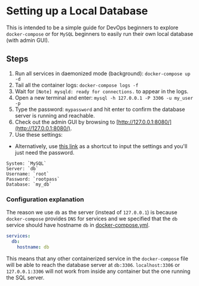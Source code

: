 # Setting up a Local Database

This is intended to be a simple guide for DevOps beginners to explore `docker-compose` or for `MySQL` beginners to easily run their own local database (with admin GUI).

## Steps

1. Run all services in daemonized mode (background): `docker-compose up -d`
2. Tail all the container logs: `docker-compose logs -f`
3. Wait for `[Note] mysqld: ready for connections.` to appear in the logs.
4. Open a new terminal and enter:
`mysql -h 127.0.0.1 -P 3306 -u my_user -p`
5. Type the password: `mypassword` and hit enter to confirm the database server is running and reachable.
6. Check out the admin GUI by browsing to [http://127.0.0.1:8080/](http://127.0.0.1:8080/).
7. Use these settings:
  * Alternatively, use [this link](http://127.0.0.1:8080/?server=127.0.0.1&username=root&db=my_db) as a shortcut to input the settings and you'll just need the password.

  ```
  System: `MySQL`
  Server: `db`
  Username: `root`
  Password: `rootpass`
  Database: `my_db`
  ```

### Configuration explanation

The reason we use `db` as the server (instead of `127.0.0.1`) is because `docker-compose` provides `DNS` for services and we specified that the `db` service should have hostname `db` in [docker-compose.yml](docker-compose.yml).


  ```yaml
  services:
    db:
      hostname: db
  ```

   This means that any other containerized service in the `docker-compose` file will be able to reach the database server at `db:3306`. `localhost:3306` or `127.0.0.1:3306` will not work from inside any container but the one running the SQL server.
